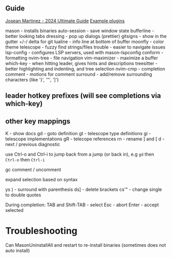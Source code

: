 ## Guide

[Josean Martinez - 2024 Ultimate Guide](https://www.youtube.com/watch?v=6pAG3BHurdM)
[Example plugins](https://github.com/josean-dev/dev-environment-files/tree/main/.config/nvim/lua/josean/plugins)

mason - installs binaries
auto-session - save window state
bufferline - better looking tabs
dressing - pop up dialogs (prettier)
gitsigns - show in the gutter +/-/ delta for git
lualine - info line at bottom of buffer
moonfly - color theme
telescope - fuzzy find strings/files
trouble - easier to navigate issues
lsp-config - configures LSP servers, used with mason-lspconfig
conform - formatting
nvim-tree - file navigation
vim-maximizer - maximize a buffer
which-key - when hitting leader, gives hints and descriptions
treesitter - better highlighting and indenting, and tree selection
nvim-cmp - completion
comment - motions for comment
surround - add/remove surrounding characters (like ')', '"', ']')

## leader hotkey prefixes (will see completions via which-key)

## other key mappings

K - show docs
gd - goto definition
gt - telescope type definitions
gi - telescope implementations
gR - telecope references
<leader>rn - rename
] and [ d - next / previous diagnostic

use Ctrl-o and Ctrl-i to jump back from a jump (or back in), e.g `gd` then `Ctrl-o` then `Ctrl-i`

gc <motion> comment / uncomment

<C-space> expand selection based on syntax

ys <motion>) - surround with parenthesis
ds] - delete brackets
cs'" - change single to double quotes

During completion:
TAB and Shift-TAB - select
Esc - abort
Enter - accept selected

# Troubleshooting

Can MasonUninstallAll and restart to re-install binaries (sometimes does not auto install)

